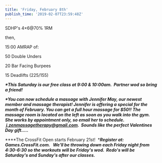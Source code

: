 ```yaml
---
title: 'Friday, February 8th'
publish_time: '2019-02-07T23:59:48Z'
---
```


SDHP's 4×6\@70% 1RM

then,

15:00 AMRAP of:

50 Double Unders

20 Bar Facing Burpees

15 Deadlifts (225/155)

***\*This Saturday is our free class at 9:00 & 10:00am.  Partner wod so
bring a friend!***

***\*You can now schedule a massage with Jennifer May, our newest member
and massage therapist! Jennifer is offering a special for the month of
February. You can get a full hour massage for \$50!! The massage room is
located on the left as soon as you walk into the gym. She works by
appointment only, so email her to schedule.
 <j.zenmassagetherapy@gmail.com>.  Sounds like the perfect Valentines
Day gift.....***

***\*The CrossFit Open starts February 21st!  ****Register at:
Games.CrossFit.com.   We'll be throwing down each Friday night from
4:30-6:30 so the workouts will be Friday's wod.  Redo's will be
Saturday's and Sunday's after our classes.***
